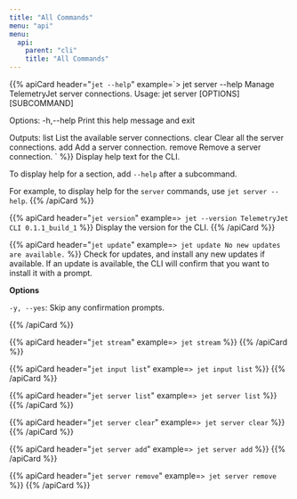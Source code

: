 ```yaml
---
title: "All Commands"
menu: "api"
menu:
  api:
    parent: "cli"
    title: "All Commands"
---
```



{{% apiCard header="`jet --help`" example=`> jet server --help
Manage TelemetryJet server connections.
Usage: jet server [OPTIONS] [SUBCOMMAND]

Options:
  -h,--help                   Print this help message and exit

Outputs:
  list                        List the available server connections.
  clear                       Clear all the server connections.
  add                         Add a server connection.
  remove                      Remove a server connection.
` %}}
Display help text for the CLI.

To display help for a section, add `--help` after a subcommand.

For example, to display help for the `server` commands, use `jet server --help`.
{{% /apiCard %}}

{{% apiCard header="`jet version`" example=`> jet --version
TelemetryJet CLI 0.1.1_build_1` %}}
Display the version for the CLI.
{{% /apiCard %}}

{{% apiCard header="`jet update`" example=`> jet update
No new updates are available.` %}}
Check for updates, and install any new updates if available. If an update is available, the CLI will confirm that you want to install it with a prompt.

**Options**

`-y, --yes`: Skip any confirmation prompts.

{{% /apiCard %}}

{{% apiCard header="`jet stream`" example=`> jet stream` %}}
{{% /apiCard %}}

{{% apiCard header="`jet input list`" example=`> jet input list` %}}
{{% /apiCard %}}

{{% apiCard header="`jet server list`" example=`> jet server list` %}}
{{% /apiCard %}}

{{% apiCard header="`jet server clear`" example=`> jet server clear` %}}
{{% /apiCard %}}

{{% apiCard header="`jet server add`" example=`> jet server add` %}}
{{% /apiCard %}}

{{% apiCard header="`jet server remove`" example=`> jet server remove` %}}
{{% /apiCard %}}
